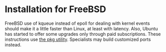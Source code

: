 # Installation for FreeBSD

FreeBSD use of kqueue instead of epoll for dealing with kernel events should make it a little faster than Linux,
at least with latency.
Also, Ubuntu has started to offer some upgrades only through paid subscriptions.
These instructions use [the pkg utility](https://docs.freebsd.org/en/books/handbook/ports/#pkgng-intro).
Specialists may build customized ports instead.

